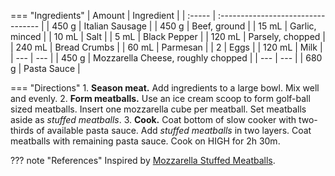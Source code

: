 === "Ingredients"
    | Amount | Ingredient                         |
    | :----- | :--------------------------------- |
    | 450 g  | Italian Sausage                    |
    | 450 g  | Beef, ground                       |
    | 15 mL  | Garlic, minced                     |
    | 10 mL  | Salt                               |
    | 5 mL   | Black Pepper                       |
    | 120 mL | Parsely, chopped                   |
    | 240 mL | Bread Crumbs                       |
    | 60 mL  | Parmesan                           |
    | 2      | Eggs                               |
    | 120 mL | Milk                               |
    | ---    | ---                                |
    | 450 g  | Mozzarella Cheese, roughly chopped |
    | ---    | ---                                |
    | 680 g  | Pasta Sauce                        |

=== "Directions"
    1. **Season meat.** Add ingredients to a large bowl. Mix well and evenly.
    2. **Form meatballs.** Use an ice cream scoop to form golf-ball sized meatballs. Insert one mozzarella cube per meatball. Set meatballs aside as *stuffed meatballs*.
    3. **Cook.** Coat bottom of slow cooker with two-thirds of available pasta sauce. Add *stuffed meatballs* in two layers. Coat meatballs with remaining pasta sauce. Cook on HIGH for 2h 30m.

??? note "References"
    Inspired by [Mozzarella Stuffed Meatballs](https://www.reddit.com/r/GifRecipes/comments/dfeca6/mozzarella_stuffed_meatballs/).
